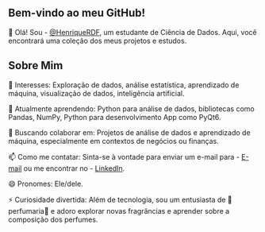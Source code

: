 ## Bem-vindo ao meu GitHub!

👋 Olá! Sou - [@HenriqueRDF](https://github.com/HenriqueRDF), um estudante de Ciência de Dados. Aqui, você encontrará uma coleção dos meus projetos e estudos.

## Sobre Mim

👀 Interesses:  Exploração de dados, análise estatística, aprendizado de máquina, visualização de dados, inteligência artificial.

🌱 Atualmente aprendendo: Python para análise de dados, bibliotecas como Pandas, NumPy, Python para desenvolvimento App como PyQt6.

💞️ Buscando colaborar em: Projetos de análise de dados e aprendizado de máquina, especialmente em contextos de negócios ou finanças.

📫 Como me contatar: Sinta-se à vontade para enviar um e-mail para - [E-mail](mailto:profissionalhenriquefreitas@gmail.com)
 ou me encontrar no - [LinkedIn](https://www.linkedin.com/in/henrique-freitas-cd/).

😄 Pronomes: Ele/dele.

⚡ Curiosidade divertida: Além de tecnologia, sou um entusiasta de 🌸perfumaria🌸 e adoro explorar novas fragrâncias e aprender sobre a composição dos perfumes.
